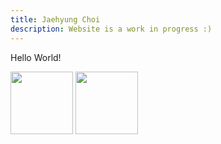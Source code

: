 ```yaml
---
title: Jaehyung Choi
description: Website is a work in progress :)
---
```

Hello World!   
  
  
[<img src="../media/LinkedIn_Logo.png" width="100" height=auto>](https://www.linkedin.com/in/jaehyungchoi33/) 
[<img src="../media/GitHub_Logo.png" width="100" height=auto>](https://github.com/jaehyungchoi33?tab=repositories)

